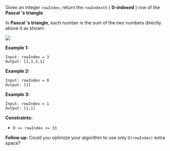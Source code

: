 Given an integer `rowIndex`, return the `rowIndexth` ( **0-indexed** ) row of
the **Pascal 's triangle**.

In **Pascal 's triangle**, each number is the sum of the two numbers directly
above it as shown:

![](https://upload.wikimedia.org/wikipedia/commons/0/0d/PascalTriangleAnimated2.gif)



**Example 1:**

    
    
    Input: rowIndex = 3
    Output: [1,3,3,1]
    

**Example 2:**

    
    
    Input: rowIndex = 0
    Output: [1]
    

**Example 3:**

    
    
    Input: rowIndex = 1
    Output: [1,1]
    



**Constraints:**

  * `0 <= rowIndex <= 33`



**Follow up:** Could you optimize your algorithm to use only `O(rowIndex)`
extra space?

